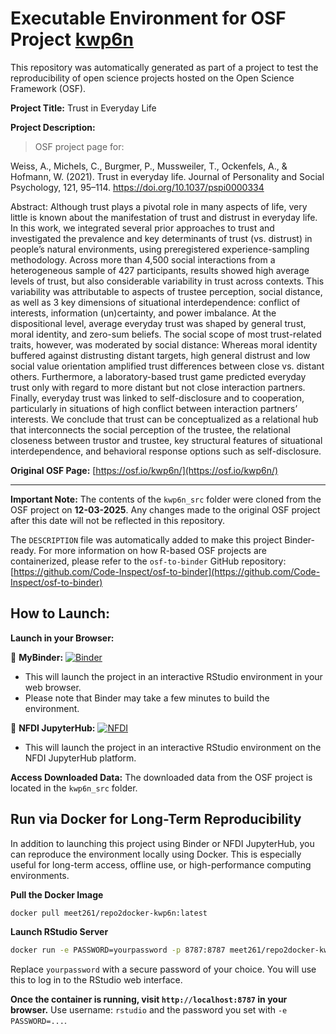 # Executable Environment for OSF Project [kwp6n](https://osf.io/kwp6n/)

This repository was automatically generated as part of a project to test the reproducibility of open science projects hosted on the Open Science Framework (OSF).

**Project Title:** Trust in Everyday Life

**Project Description:**
> OSF project page for:

Weiss, A., Michels, C., Burgmer, P., Mussweiler, T., Ockenfels, A., &amp; Hofmann, W. (2021). Trust in everyday life. Journal of Personality and Social Psychology, 121, 95–114. https://doi.org/10.1037/pspi0000334

Abstract: 
Although trust plays a pivotal role in many aspects of life, very little is known about the manifestation of trust and distrust in everyday life. In this work, we integrated several prior approaches to trust and investigated the prevalence and key determinants of trust (vs. distrust) in people’s natural environments, using preregistered experience-sampling methodology. Across more than 4,500 social interactions from a heterogeneous sample of 427 participants, results showed high average levels of trust, but also considerable variability in trust across contexts. This variability was attributable to aspects of trustee perception, social distance, as well as 3 key dimensions of situational interdependence: conflict of interests, information (un)certainty, and power imbalance. At the dispositional level, average everyday trust was shaped by general trust, moral identity, and zero-sum beliefs. The social scope of most trust-related traits, however, was moderated by social distance: Whereas moral identity buffered against distrusting distant targets, high general distrust and low social value orientation amplified trust differences between close vs. distant others. Furthermore, a laboratory-based trust game predicted everyday trust only with regard to more distant but not close interaction partners. Finally, everyday trust was linked to self-disclosure and to cooperation, particularly in situations of high conflict between interaction partners’ interests. We conclude that trust can be conceptualized as a relational hub that interconnects the social perception of the trustee, the relational closeness between trustor and trustee, key structural features of situational interdependence, and behavioral response options such as self-disclosure.

**Original OSF Page:** [https://osf.io/kwp6n/](https://osf.io/kwp6n/)

---

**Important Note:** The contents of the `kwp6n_src` folder were cloned from the OSF project on **12-03-2025**. Any changes made to the original OSF project after this date will not be reflected in this repository.

The `DESCRIPTION` file was automatically added to make this project Binder-ready. For more information on how R-based OSF projects are containerized, please refer to the `osf-to-binder` GitHub repository: [https://github.com/Code-Inspect/osf-to-binder](https://github.com/Code-Inspect/osf-to-binder)

## How to Launch:

**Launch in your Browser:**

🚀 **MyBinder:** [![Binder](https://mybinder.org/badge_logo.svg)](https://mybinder.org/v2/gh/code-inspect-binder/osf_kwp6n/HEAD?urlpath=rstudio)

   * This will launch the project in an interactive RStudio environment in your web browser.
   * Please note that Binder may take a few minutes to build the environment.

🚀 **NFDI JupyterHub:** [![NFDI](https://nfdi-jupyter.de/images/nfdi_badge.svg)](https://hub.nfdi-jupyter.de/r2d/gh/code-inspect-binder/osf_kwp6n/HEAD?urlpath=rstudio)

   * This will launch the project in an interactive RStudio environment on the NFDI JupyterHub platform.

**Access Downloaded Data:**
The downloaded data from the OSF project is located in the `kwp6n_src` folder.

## Run via Docker for Long-Term Reproducibility

In addition to launching this project using Binder or NFDI JupyterHub, you can reproduce the environment locally using Docker. This is especially useful for long-term access, offline use, or high-performance computing environments.

**Pull the Docker Image**

```bash
docker pull meet261/repo2docker-kwp6n:latest
```

**Launch RStudio Server**

```bash
docker run -e PASSWORD=yourpassword -p 8787:8787 meet261/repo2docker-kwp6n
```
Replace `yourpassword` with a secure password of your choice. You will use this to log in to the RStudio web interface.

**Once the container is running, visit `http://localhost:8787` in your browser.**
Use username: `rstudio` and the password you set with `-e PASSWORD=...`.
